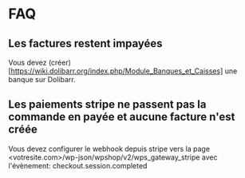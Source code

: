 # FAQ

## Les factures restent impayées

Vous devez (créer)[https://wiki.dolibarr.org/index.php/Module_Banques_et_Caisses] une banque sur Dolibarr.

## Les paiements stripe ne passent pas la commande en payée et aucune facture n'est créée

Vous devez configurer le webhook depuis stripe vers la page <votresite.com>/wp-json/wpshop/v2/wps_gateway_stripe avec l'évènement: checkout.session.completed

